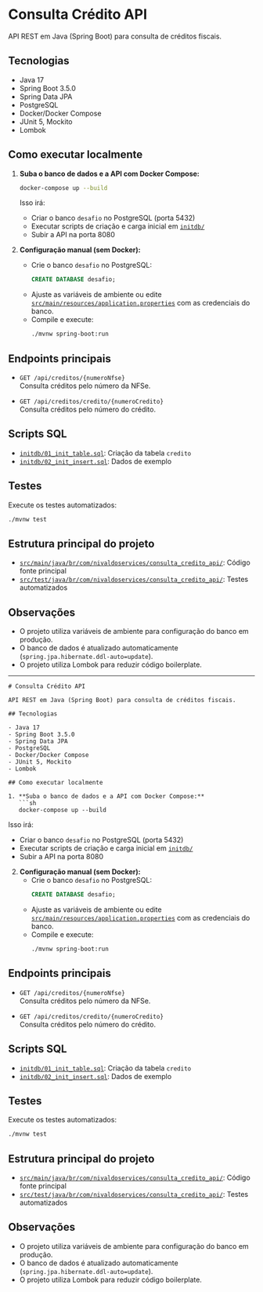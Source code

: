 # Consulta Crédito API

API REST em Java (Spring Boot) para consulta de créditos fiscais.

## Tecnologias

- Java 17
- Spring Boot 3.5.0
- Spring Data JPA
- PostgreSQL
- Docker/Docker Compose
- JUnit 5, Mockito
- Lombok

## Como executar localmente

1. **Suba o banco de dados e a API com Docker Compose:**
   ```sh
   docker-compose up --build
   ```
   Isso irá:
   - Criar o banco `desafio` no PostgreSQL (porta 5432)
   - Executar scripts de criação e carga inicial em [`initdb/`](initdb/)
   - Subir a API na porta 8080

2. **Configuração manual (sem Docker):**
   - Crie o banco `desafio` no PostgreSQL:
     ```sql
     CREATE DATABASE desafio;
     ```
   - Ajuste as variáveis de ambiente ou edite [`src/main/resources/application.properties`](src/main/resources/application.properties) com as credenciais do banco.
   - Compile e execute:
     ```sh
     ./mvnw spring-boot:run
     ```

## Endpoints principais

- `GET /api/creditos/{numeroNfse}`  
  Consulta créditos pelo número da NFSe.

- `GET /api/creditos/credito/{numeroCredito}`  
  Consulta créditos pelo número do crédito.

## Scripts SQL

- [`initdb/01_init_table.sql`](initdb/01_init_table.sql): Criação da tabela `credito`
- [`initdb/02_init_insert.sql`](initdb/02_init_insert.sql): Dados de exemplo

## Testes

Execute os testes automatizados:
```sh
./mvnw test
```

## Estrutura principal do projeto

- [`src/main/java/br/com/nivaldoservices/consulta_credito_api/`](src/main/java/br/com/nivaldoservices/consulta_credito_api/): Código fonte principal
- [`src/test/java/br/com/nivaldoservices/consulta_credito_api/`](src/test/java/br/com/nivaldoservices/consulta_credito_api/): Testes automatizados

## Observações

- O projeto utiliza variáveis de ambiente para configuração do banco em produção.
- O banco de dados é atualizado automaticamente (`spring.jpa.hibernate.ddl-auto=update`).
- O projeto utiliza Lombok para reduzir código boilerplate.

---
```// filepath: HELP.md
# Consulta Crédito API

API REST em Java (Spring Boot) para consulta de créditos fiscais.

## Tecnologias

- Java 17
- Spring Boot 3.5.0
- Spring Data JPA
- PostgreSQL
- Docker/Docker Compose
- JUnit 5, Mockito
- Lombok

## Como executar localmente

1. **Suba o banco de dados e a API com Docker Compose:**
   ```sh
   docker-compose up --build
   ```
   Isso irá:
   - Criar o banco `desafio` no PostgreSQL (porta 5432)
   - Executar scripts de criação e carga inicial em [`initdb/`](initdb/)
   - Subir a API na porta 8080

2. **Configuração manual (sem Docker):**
   - Crie o banco `desafio` no PostgreSQL:
     ```sql
     CREATE DATABASE desafio;
     ```
   - Ajuste as variáveis de ambiente ou edite [`src/main/resources/application.properties`](src/main/resources/application.properties) com as credenciais do banco.
   - Compile e execute:
     ```sh
     ./mvnw spring-boot:run
     ```

## Endpoints principais

- `GET /api/creditos/{numeroNfse}`  
  Consulta créditos pelo número da NFSe.

- `GET /api/creditos/credito/{numeroCredito}`  
  Consulta créditos pelo número do crédito.

## Scripts SQL

- [`initdb/01_init_table.sql`](initdb/01_init_table.sql): Criação da tabela `credito`
- [`initdb/02_init_insert.sql`](initdb/02_init_insert.sql): Dados de exemplo

## Testes

Execute os testes automatizados:
```sh
./mvnw test
```

## Estrutura principal do projeto

- [`src/main/java/br/com/nivaldoservices/consulta_credito_api/`](src/main/java/br/com/nivaldoservices/consulta_credito_api/): Código fonte principal
- [`src/test/java/br/com/nivaldoservices/consulta_credito_api/`](src/test/java/br/com/nivaldoservices/consulta_credito_api/): Testes automatizados

## Observações

- O projeto utiliza variáveis de ambiente para configuração do banco em produção.
- O banco de dados é atualizado automaticamente (`spring.jpa.hibernate.ddl-auto=update`).
- O projeto utiliza Lombok para reduzir código boilerplate.